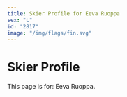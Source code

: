 ```yaml
---
title: Skier Profile for Eeva Ruoppa
sex: "L"
id: "2817"
image: "/img/flags/fin.svg" 
---
```


# Skier Profile

This page is for: Eeva Ruoppa.
    